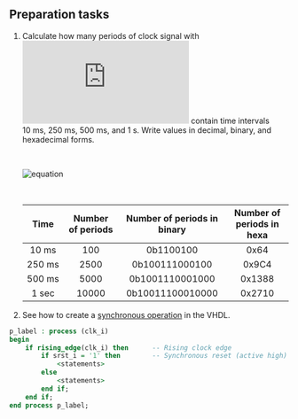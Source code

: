 ## Preparation tasks 

1. Calculate how many periods of clock signal with ![equation](https://latex.codecogs.com/gif.latex?f_%7Bclk%7D%20%3D%2010%5C%2C%5Ctext%7BkHz%7D) contain time intervals 10&nbsp;ms, 250&nbsp;ms, 500&nbsp;ms, and 1&nbsp;s. Write values in decimal, binary, and hexadecimal forms.

    &nbsp;
    
    ![equation](https://latex.codecogs.com/gif.latex?T_{clk}&space;=&space;\frac{1}{f_{clk}}&space;=&space;\frac{1}{10000}&space;=&space;10^{-4}=100\mu&space;s)
  
    &nbsp;

    | **Time** | **Number of periods** | **Number of periods in binary** | **Number of periods in hexa** |
    | :-: | :-: | :-: | :-: |
    | 10&nbsp;ms | 100 | 0b1100100 | 0x64 |
    | 250&nbsp;ms | 2500 | 0b100111000100 | 0x9C4 |
    | 500&nbsp;ms | 5000 | 0b1001110001000 | 0x1388 |
    | 1&nbsp;sec | 10000 | 0b10011100010000 | 0x2710 |
    
2. See how to create a [synchronous operation](https://github.com/tomas-fryza/Digital-electronics-1/wiki/VHDL-cheat-sheet#processes) in the VHDL.

```vhdl
p_label : process (clk_i)
begin
    if rising_edge(clk_i) then      -- Rising clock edge
        if srst_i = '1' then        -- Synchronous reset (active high)
            <statements>
        else
            <statements>
        end if;
    end if;
end process p_label;
```
